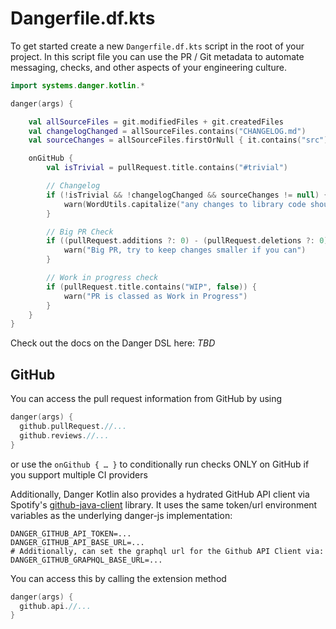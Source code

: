 # Dangerfile.df.kts

To get started create a new `Dangerfile.df.kts` script in the root of your project. In this script file you can use the PR / Git metadata to automate messaging, checks, and other aspects of your engineering culture.

```kotlin
import systems.danger.kotlin.*

danger(args) {

    val allSourceFiles = git.modifiedFiles + git.createdFiles
    val changelogChanged = allSourceFiles.contains("CHANGELOG.md")
    val sourceChanges = allSourceFiles.firstOrNull { it.contains("src") }

    onGitHub {
        val isTrivial = pullRequest.title.contains("#trivial")

        // Changelog
        if (!isTrivial && !changelogChanged && sourceChanges != null) {
            warn(WordUtils.capitalize("any changes to library code should be reflected in the Changelog.\n\nPlease consider adding a note there and adhere to the [Changelog Guidelines](https://github.com/Moya/contributors/blob/master/Changelog%20Guidelines.md)."))
        }

        // Big PR Check
        if ((pullRequest.additions ?: 0) - (pullRequest.deletions ?: 0) > 300) {
            warn("Big PR, try to keep changes smaller if you can")
        }

        // Work in progress check
        if (pullRequest.title.contains("WIP", false)) {
            warn("PR is classed as Work in Progress")
        }
    }
}
```

Check out the docs on the Danger DSL here: _TBD_

## GitHub

You can access the pull request information from GitHub by using

```kotlin
danger(args) {
  github.pullRequest.//...
  github.reviews.//...
}
```

or use the `onGithub { … }` to conditionally run checks ONLY on GitHub if you support multiple CI providers

Additionally, Danger Kotlin also provides a hydrated GitHub API client via Spotify's [github-java-client][] library. It uses the same token/url environment variables as the underlying danger-js implementation:

```shell
DANGER_GITHUB_API_TOKEN=...
DANGER_GITHUB_API_BASE_URL=...
# Additionally, can set the graphql url for the Github API Client via:
DANGER_GITHUB_GRAPHQL_BASE_URL=...
```

You can access this by calling the extension method

```kotlin
danger(args) {
  github.api.//...
}
```

[github-java-client]: https://github.com/spotify/github-java-client
